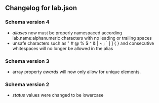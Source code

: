 ## Changelog for lab.json

### Schema version 4

* *aliases* now must be properly namespaced according lab.name:alphanumeric characters with no leading or trailing spaces
* unsafe characters such as " # @ % $ ^ & | ~ ; ` [ ] { } and consecutive whitespaces will no longer be allowed in the alias

### Schema version 3

* array property *awards* will now only allow for unique elements.

### Schema version 2

* *status* values were changed to be lowercase